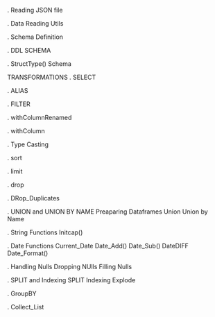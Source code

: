 . Reading JSON file

. Data Reading Utils

. Schema Definition

. DDL SCHEMA

. StructType() Schema

TRANSFORMATIONS
. SELECT

. ALIAS

. FILTER

. withColumnRenamed

. withColumn

. Type Casting

. sort

. limit

. drop

. DRop_Duplicates

. UNION and UNION BY NAME
Preaparing Dataframes
Union
Union by Name

. String Functions
Initcap()

. Date Functions
Current_Date
Date_Add()
Date_Sub()
DateDIFF
Date_Format()

. Handling Nulls
Dropping NUlls
Filling Nulls

. SPLIT and Indexing
SPLIT
Indexing
Explode

. GroupBY

. Collect_List
